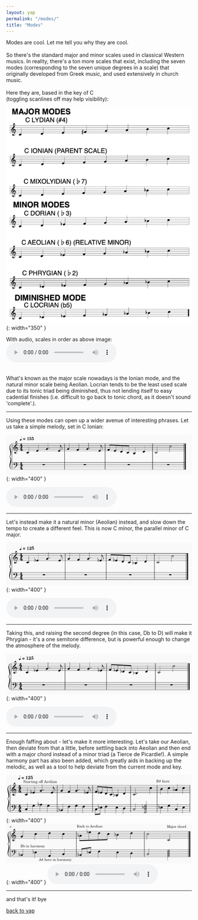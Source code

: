 ```yaml
---
layout: yap
permalink: "/modes/"
title: "Modes"
---
```

Modes are cool. Let me tell you why they are cool.<br/><br/>
So there's the standard major and minor scales used in classical Western musics.
In reality, there's a ton more scales that exist, including the seven modes (corresponding to the seven unique degrees in a scale) that originally developed from Greek music, and used extensively in church music. 
<br/><br/>Here they are, based in the key of C <br/>(toggling scanlines off may help visibility):

![All Modes](/assets/misc/yap_modes/all.png "Modes"){: width="350" }

With audio, scales in order as above image:
<audio controls class="mb-2">
    <source
    src="../assets/misc/yap_modes/modes.mp3"
    type="audio/mpeg"
    />
</audio>
  
<br/>What's known as the major scale nowadays is the Ionian mode, and the natural minor scale being Aeolian. Locrian tends to be the least used scale due to its tonic triad being diminished, thus not lending itself to easy cadential finishes (i.e. difficult to go back to tonic chord, as it doesn't sound 'complete'.).
<br/>

___

Using these modes can open up a wider avenue of interesting phrases. Let us take a simple melody, set in C Ionian:

![First Melody](/assets/misc/yap_modes/simple_melody_first.png "First melody"){: width="400" }

<audio controls class="mb-3">
    <source
    src="../assets/misc/yap_modes/simple_melody_first.mp3"
    type="audio/mpeg"
    />
</audio>

___

Let's instead make it a natural minor (Aeolian) instead, and slow down the tempo to create a different feel. This is now C minor, the parallel minor of C major.

![Second Melody](/assets/misc/yap_modes/simple_melody_aeolian.png "Second melody"){: width="400" }

<audio controls class="mb-3">
    <source
    src="../assets/misc/yap_modes/simple_melody_second_minor.mp3"
    type="audio/mpeg"
    />
</audio>

___

Taking this, and raising the second degree (in this case, Db to D) will make it Phrygian - it's a one semitone difference, but is powerful enough to change the atmosphere of the melody.

![Third Melody](/assets/misc/yap_modes/simple_melody_phrygian.png "Third melody"){: width="400" }

<audio controls class="mb-3">
    <source
    src="../assets/misc/yap_modes/simple_melody_phrygian.mp3"
    type="audio/mpeg"
    />
</audio>

___

Enough faffing about - let's make it more interesting. Let's take our Aeolian, then deviate from that a little, before settling back into Aeolian and then end with a major chord instead of a minor triad (a Tierce de Picardie!). A simple harmony part has also been added, which greatly aids in backing up the melodic, as well as a tool to help deviate from the current mode and key.

![Final Melody](/assets/misc/yap_modes/first_half.png "Final melody"){: width="400" }
![Final Melody 2](/assets/misc/yap_modes/second_half.png "Final melody 2"){: width="400" }
<audio controls class="mb-3">
    <source
    src="../assets/misc/yap_modes/simple_full.mp3"
    type="audio/mpeg"
    />
</audio>

___

and that's it! bye

<a href="/yap/">back to yap</a>